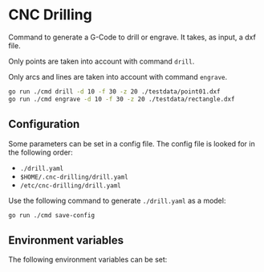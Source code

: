 # CNC Drilling

Command to generate a G-Code to drill or engrave. It takes, as input, a dxf file.

Only points are taken into account with command `drill`.

Only arcs and lines are taken into account with command `engrave`.

```bash
go run ./cmd drill -d 10 -f 30 -z 20 ./testdata/point01.dxf
go run ./cmd engrave -d 10 -f 30 -z 20 ./testdata/rectangle.dxf
```

## Configuration

Some parameters can be set in a config file. The config file is looked for in the following order:
* `./drill.yaml`
* `$HOME/.cnc-drilling/drill.yaml`
* `/etc/cnc-drilling/drill.yaml`

Use the following command to generate `./drill.yaml` as a model:

```bash
go run ./cmd save-config
```

## Environment variables

The following environment variables can be set:

